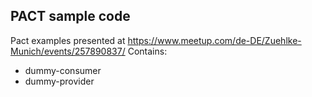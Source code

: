 ## PACT sample code 

Pact examples presented at https://www.meetup.com/de-DE/Zuehlke-Munich/events/257890837/
Contains:
- dummy-consumer
- dummy-provider
